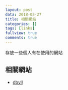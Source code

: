```yaml
---
layout: post
data: 2018-08-27
title: 相關網站
categories: []
tags: [links]
fullview: true
comments: true
---
```


存放一些個人有在使用的網站

## 相關網站
- [dbyll](https://github.com/dbtek/dbyll)



